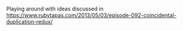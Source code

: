 Playing around with ideas discussed in https://www.rubytapas.com/2013/05/03/episode-092-coincidental-duplication-redux/
